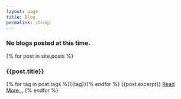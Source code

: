 ```yaml
---
layout: page
title: Blog
permalink: /blog/
---
```

### No blogs posted at this time.
{% for post in site.posts %}
### {{post.title}}
{% for tag in post.tags %}<span class="tag {{tag}}">{{tag}}</span>{% endfor %}
{{post.excerpt}}
<span class="more">[Read More...]({{post.url}})</span>
{% endfor %}
